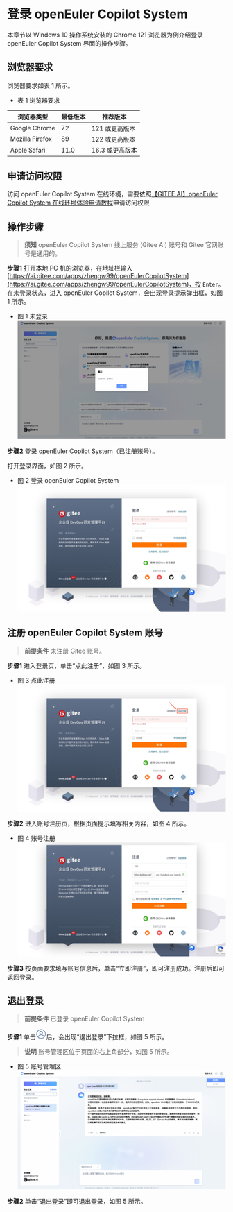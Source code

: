 # 登录 openEuler Copilot System

本章节以 Windows 10 操作系统安装的 Chrome 121 浏览器为例介绍登录 openEuler Copilot System 界面的操作步骤。

## 浏览器要求

浏览器要求如表 1 所示。

- 表 1 浏览器要求

| 浏览器类型 | 最低版本 | 推荐版本 |
| ----- | ----- | ----- |
| Google Chrome | 72 | 121 或更高版本 |
| Mozilla Firefox | 89 | 122 或更高版本 |
| Apple Safari | 11.0 | 16.3 或更高版本 |

## 申请访问权限

访问 openEuler Copilot System 在线环境，需要依照[【GITEE AI】openEuler Copilot System 在线环境体验申请教程](https://gitee.com/openeuler/euler-copilot-framework/issues/IARUWT?from=project-issue)申请访问权限

## 操作步骤

> **须知**
> openEuler Copilot System 线上服务 (Gitee AI) 账号和 Gitee 官网账号是通用的。

**步骤1** 打开本地 PC 机的浏览器，在地址栏输入 [https://ai.gitee.com/apps/zhengw99/openEulerCopilotSystem](https://ai.gitee.com/apps/zhengw99/openEulerCopilotSystem)，按 `Enter`。在未登录状态，进入 openEuler Copilot System，会出现登录提示弹出框，如图 1 所示。

- 图 1 未登录
![未登录](./pictures/login-popup.png)

**步骤2** 登录 openEuler Copilot System（已注册账号）。

打开登录界面，如图 2 所示。

- 图 2 登录 openEuler Copilot System
![登录 openEuler Copilot System](./pictures/gitee-login.jpg)

## 注册 openEuler Copilot System 账号

> **前提条件**
> 未注册 Gitee 账号。

**步骤1**  进入登录页，单击“点此注册”，如图 3 所示。

- 图 3 点此注册
![点此注册](./pictures/gitee-login-click2signup.jpg)

**步骤2** 进入账号注册页，根据页面提示填写相关内容，如图 4 所示。

- 图 4 账号注册
![账号注册](./pictures/gitee-signup.jpg)

**步骤3** 按页面要求填写账号信息后，单击“立即注册”，即可注册成功。注册后即可返回登录。

## 退出登录

> **前提条件**
> 已登录 openEuler Copilot System

**步骤1** 单击![退出登录](./pictures/icon-user.png)后，会出现“退出登录”下拉框，如图 5 所示。

> **说明**
> 账号管理区位于页面的右上角部分，如图 5 所示。

- 图 5 账号管理区
![账号管理区](./pictures/logout.png)

**步骤2** 单击“退出登录”即可退出登录，如图 5 所示。

